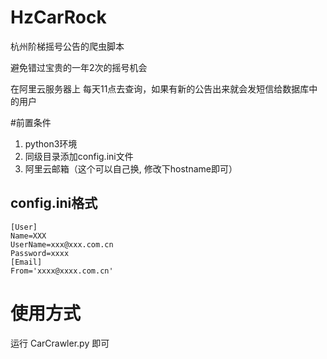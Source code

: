 # HzCarRock

杭州阶梯摇号公告的爬虫脚本  

避免错过宝贵的一年2次的摇号机会  

在阿里云服务器上 每天11点去查询，如果有新的公告出来就会发短信给数据库中的用户 

#前置条件
1. python3环境
2. 同级目录添加config.ini文件
3. 阿里云邮箱（这个可以自己换, 修改下hostname即可）

## config.ini格式
```
[User]
Name=XXX
UserName=xxx@xxx.com.cn
Password=xxxx
[Email]
From='xxxx@xxxx.com.cn'
```

# 使用方式
运行 CarCrawler.py 即可
